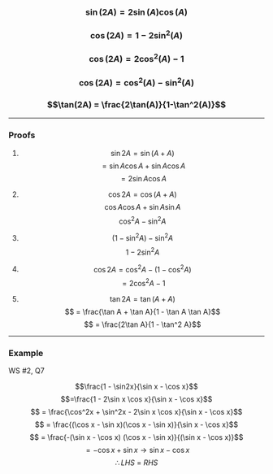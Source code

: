 ### $$ \sin(2A) = 2\sin(A)\cos(A)$$
### $$\cos(2A) = 1 - 2\sin^2(A)$$
### $$\cos(2A) = 2\cos^2(A) - 1$$
### $$\cos(2A) = \cos^2(A) - \sin^2(A)$$
### $$\tan(2A) = \frac{2\tan(A)}{1-\tan^2(A)}$$
_______

### Proofs
1) $$\sin2A = \sin(A + A)$$
$$= \sin A\cos A + \sin A \cos A$$
$$= 2\sin A \cos A$$

2) $$ \cos 2A = \cos(A + A)$$
$$\cos A \cos A + \sin A \sin A$$
$$\cos^2A - \sin^2A$$

3) $$(1-\sin^2A) - \sin^2 A$$
$$1 - 2\sin^2A$$
4) $$\cos 2A = \cos^2 A - (1 - \cos^2 A)$$
$$ = 2\cos^2A - 1$$

5) $$\tan 2A = \tan(A + A)$$
$$ = \frac{\tan A + \tan A}{1 - \tan A \tan A}$$
$$ = \frac{2\tan A}{1 - \tan^2 A}$$
______
### Example
WS #2, Q7

$$\frac{1 - \sin2x}{\sin x - \cos x}$$
$$=\frac{1 - 2\sin x \cos x}{\sin x - \cos x}$$
$$ = \frac{\cos^2x + \sin^2x - 2\sin x \cos x}{\sin x - \cos x}$$
$$ = \frac{(\cos x - \sin x)(\cos x - \sin x)}{\sin x - \cos x}$$
$$ = \frac{-(\sin x - \cos x) (\cos x - \sin x)}{(\sin x - \cos x)}$$
$$ = -\cos x + \sin x \rightarrow \sin x - \cos x$$
$$\therefore LHS\ =\ RHS$$
